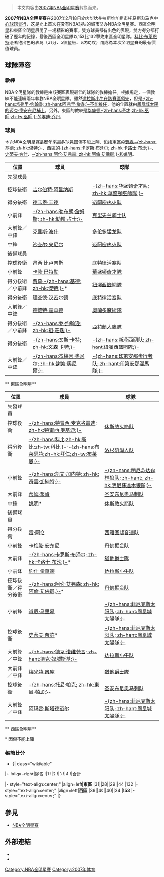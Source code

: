 > 本文内容由[2007年NBA全明星赛](https://zh.wikipedia.org/wiki/2007年NBA全明星赛)转换而来。


**2007年NBA全明星赛**在2007年2月18日於[内华达州](../Page/内华达州.md "wikilink")[拉斯维加斯](../Page/拉斯维加斯.md "wikilink")市[托马斯和马克中心球馆舉行](https://zh.wikipedia.org/wiki/托马斯和马克中心 "wikilink")，这是史上首次在没有NBA球队的城市举办NBA全明星赛。西區全明星和東區全明星展開了一場精彩的賽事，雙方球員都有出色的表現，雙方得分都打破了歷年的紀錄，最後西區全明星隊以153比132擊敗東區全明星隊。[科比·布莱恩特](../Page/科比·布莱恩特.md "wikilink")憑著他出色的表現（31分、5個籃板、6次助攻）而成為本次全明星賽的最有價值球員。

## 球隊陣容

### 教練

NBA全明星隊的教練是由該賽區表現最佳的球隊的教練擔任。根據規定，一個教練不能連續兩年執教NBA全明星隊。雖然[達拉斯小牛在該賽區領先](https://zh.wikipedia.org/wiki/達拉斯小牛 "wikilink")，但是[-{zh-hans:埃弗里·约翰逊; zh-hant:阿弗里·詹森;}-不能擔任](https://zh.wikipedia.org/wiki/阿弗里·詹森 "wikilink")，他的位置就由[鳳凰城太陽的](https://zh.wikipedia.org/wiki/鳳凰城太陽 "wikilink")[迈克·德安东尼補上](https://zh.wikipedia.org/wiki/迈克·德安东尼 "wikilink")。另外，東區的教練是[华盛顿-{zh-hans:奇才;zh-hk:巫師;zh-tw:巫師;}-的](https://zh.wikipedia.org/wiki/華盛頓巫師 "wikilink")[埃迪·乔丹](../Page/埃迪·乔丹.md "wikilink")。

### 球員

本次NBA全明星赛是歷年來最多球員因傷不能上陣，包括東區的[贾森·-{zh-hans:基德; zh-hk:傑特;}-](https://zh.wikipedia.org/wiki/贾森·基德 "wikilink")、西區的[-{zh-hans:卡罗斯·布泽尔; zh-hk:卡路士·布沙;}-](https://zh.wikipedia.org/wiki/卡罗斯·布泽尔 "wikilink")、[史蒂夫·纳什](https://zh.wikipedia.org/wiki/史蒂夫·纳什 "wikilink")、[-{zh-hans:阿伦·艾弗森; zh-hk:阿倫·艾佛遜;}-和](https://zh.wikipedia.org/wiki/阿伦·艾弗森 "wikilink")[姚明](https://zh.wikipedia.org/wiki/姚明 "wikilink")。

| 位置       | 球員                                                                                | 球隊                                                                                          |
| -------- | --------------------------------------------------------------------------------- | ------------------------------------------------------------------------------------------- |
| 先發球員     |                                                                                   |                                                                                             |
| 控球後衛     | [吉尔伯特·阿里纳斯](https://zh.wikipedia.org/wiki/吉尔伯特·阿里纳斯 "wikilink")                   | [-{zh-hans:华盛顿奇才队; zh-hk:華盛頓巫師隊;}-](https://zh.wikipedia.org/wiki/华盛顿奇才队 "wikilink")        |
| 得分後衛     | [德韦恩·韦德](https://zh.wikipedia.org/wiki/德韦恩韦德 "wikilink")                          | [迈阿密热火队](https://zh.wikipedia.org/wiki/迈阿密热火队 "wikilink")                                   |
| 小前鋒      | [-{zh-hans:勒布朗·詹姆斯; zh-hk:勒邦·占士;}-](../Page/勒布朗·詹姆斯.md "wikilink")                | [克里夫兰骑士队](https://zh.wikipedia.org/wiki/克里夫兰骑士队 "wikilink")                                 |
| 大前鋒／中鋒   | [克里斯·波什](https://zh.wikipedia.org/wiki/克里斯·波什 "wikilink")                         | [多伦多猛龙队](https://zh.wikipedia.org/wiki/多伦多猛龙队 "wikilink")                                   |
| 中鋒       | [沙奎尔·奥尼尔](../Page/沙奎尔·奥尼尔.md "wikilink")                                          | [迈阿密热火队](https://zh.wikipedia.org/wiki/迈阿密热火队 "wikilink")                                   |
| 後備球員     |                                                                                   |                                                                                             |
| 控球後衛     | [昌西·比卢普斯](https://zh.wikipedia.org/wiki/昌西·比卢普斯 "wikilink")                       | [底特律活塞队](https://zh.wikipedia.org/wiki/底特律活塞队 "wikilink")                                   |
| 小前鋒      | [卡隆·巴特勒](../Page/卡隆·巴特勒.md "wikilink")                                            | [華盛頓奇才隊](https://zh.wikipedia.org/wiki/華盛頓奇才隊 "wikilink")                                   |
| 得分後衛／小前鋒 | [贾森·-{zh-hans:基德; zh-hk:傑特;}-](https://zh.wikipedia.org/wiki/贾森·基德 "wikilink")\*  | [紐澤西籃網隊](https://zh.wikipedia.org/wiki/紐澤西籃網隊 "wikilink")                                   |
| 得分後衛     | [理查德·汉密尔顿](https://zh.wikipedia.org/wiki/理查德·汉密尔顿 "wikilink")                     | [底特律活塞队](https://zh.wikipedia.org/wiki/底特律活塞队 "wikilink")                                   |
| 大前鋒／中鋒   | [德懷特·霍華德](https://zh.wikipedia.org/wiki/德懷特·霍華德 "wikilink")                       | [奧蘭多魔術隊](https://zh.wikipedia.org/wiki/奧蘭多魔術隊 "wikilink")                                   |
| 得分後衛／小前鋒 | [-{zh-hans:乔·约翰逊; zh-hk:祖·莊遜;}-](https://zh.wikipedia.org/wiki/乔·约翰逊 "wikilink")  | [亞特蘭大鷹隊](https://zh.wikipedia.org/wiki/亞特蘭大鷹隊 "wikilink")                                   |
| 得分後衛     | [-{zh-hans:文斯·卡特; zh-hk:文森·卡特;}-](https://zh.wikipedia.org/wiki/文斯·卡特 "wikilink") | [-{zh-hans:新泽西网队; zh-hant:紐澤西籃網隊;}-](https://zh.wikipedia.org/wiki/新泽西网队 "wikilink")        |
| 大前鋒／中鋒   | [-{zh-hans:杰梅因·奥尼尔; zh-hk:謝美·奧尼爾;}-](../Page/杰梅因·奥尼尔.md "wikilink")               | [-{zh-hans:印第安那步行者队; zh-hant:印第安那溜馬隊;}-](https://zh.wikipedia.org/wiki/印第安那步行者队 "wikilink") |

**
東區全明星**

| 位置        | 球員                                                                                                      | 球隊                                                                                                  |
| --------- | ------------------------------------------------------------------------------------------------------- | --------------------------------------------------------------------------------------------------- |
| 先發球員      |                                                                                                         |                                                                                                     |
| 控球後衛      | [-{zh-hans:特雷西·麦克格雷迪; zh-hk:特雷西·麥基迪;}-](../Page/特雷西·麦克格雷迪.md "wikilink")                                | [休斯敦火箭队](https://zh.wikipedia.org/wiki/休斯敦火箭队 "wikilink")                                           |
| 得分後衛      | [-{zh-hans:科比;zh-hk:高比;zh-tw:科比;}-·-{zh-hans:布莱恩特;zh-hk:拜仁;zh-tw:布莱恩;}-](../Page/科比·布莱恩特.md "wikilink") | [洛杉矶湖人队](https://zh.wikipedia.org/wiki/洛杉矶湖人队 "wikilink")                                           |
| 小前鋒       | [-{zh-hans:凯文·加内特; zh-hk:奇雲·加納特;}-](https://zh.wikipedia.org/wiki/奇雲·加納特 "wikilink")                    | [-{zh-hans:明尼苏达森林狼队; zh-hant:; zh-hk:明尼蘇達木狼隊;}-](https://zh.wikipedia.org/wiki/明尼苏达森林狼队 "wikilink") |
| 大前鋒       | [蒂姆·邓肯](https://zh.wikipedia.org/wiki/蒂姆·邓肯 "wikilink")                                                 | [圣安东尼奥马刺队](https://zh.wikipedia.org/wiki/圣安东尼奥马刺队 "wikilink")                                       |
| 中鋒        | [姚明](https://zh.wikipedia.org/wiki/姚明 "wikilink")\*                                                     | [休斯敦火箭队](https://zh.wikipedia.org/wiki/休斯敦火箭队 "wikilink")                                           |
| 後備球員      |                                                                                                         |                                                                                                     |
| 得分後衛      | [雷·阿伦](../Page/雷·阿伦.md "wikilink")                                                                      | [西雅图超音速队](https://zh.wikipedia.org/wiki/西雅图超音速队 "wikilink")                                         |
| 小前鋒       | [卡梅隆·安东尼](https://zh.wikipedia.org/wiki/卡梅隆·安东尼 "wikilink")                                             | [丹佛掘金队](https://zh.wikipedia.org/wiki/丹佛掘金队 "wikilink")                                             |
| 大前鋒       | [-{zh-hans:卡罗斯·布泽尔; zh-hk:卡路士·布沙;}-](https://zh.wikipedia.org/wiki/卡罗斯·布泽尔 "wikilink")\*                | [猶他爵士隊](https://zh.wikipedia.org/wiki/猶他爵士隊 "wikilink")                                             |
| 小前鋒       | [約什·霍華德](https://zh.wikipedia.org/wiki/約什·霍華德 "wikilink")                                               | [达拉斯小牛队](https://zh.wikipedia.org/wiki/达拉斯小牛队 "wikilink")                                           |
| 控球後衛／得分後衛 | [-{zh-hans:阿伦·艾弗森; zh-hk:阿倫·艾佛遜;}-](https://zh.wikipedia.org/wiki/艾倫·艾弗森 "wikilink")\*                  | [丹佛掘金队](https://zh.wikipedia.org/wiki/丹佛掘金队 "wikilink")                                             |
| 小前鋒       | [肖恩·马里昂](../Page/肖恩·马里昂.md "wikilink")                                                                  | [-{zh-hans:菲尼克斯太阳队; zh-hant:鳳凰城太陽隊;}-](https://zh.wikipedia.org/wiki/菲尼克斯太阳队 "wikilink")            |
| 控球後衛      | [史蒂夫·奈許](https://zh.wikipedia.org/wiki/史蒂夫·奈許 "wikilink")\*                                             | [-{zh-hans:菲尼克斯太阳队; zh-hant:鳳凰城太陽隊;}-](https://zh.wikipedia.org/wiki/菲尼克斯太阳队 "wikilink")            |
| 大前鋒／中鋒    | [-{zh-hans:德克·诺维茨基; zh-hant:德克·奴域斯基;}-](../Page/德克·诺维茨基.md "wikilink")                                  | [达拉斯小牛队](https://zh.wikipedia.org/wiki/达拉斯小牛队 "wikilink")                                           |
| 大前鋒／中鋒    | [梅米特·奥库](../Page/梅米特·奥库.md "wikilink")                                                                  | [猶他爵士隊](https://zh.wikipedia.org/wiki/猶他爵士隊 "wikilink")                                             |
| 控球後衛      | [-{zh-hans:托尼·帕克; zh-hk:東尼·帕加;}-](../Page/托尼·帕克.md "wikilink")                                          | [圣安东尼奥马刺队](https://zh.wikipedia.org/wiki/圣安东尼奥马刺队 "wikilink")                                       |
| 大前鋒／中鋒    | [阿玛雷·斯塔德迈尔](../Page/阿玛雷·斯塔德迈尔.md "wikilink")                                                            | [-{zh-hans:菲尼克斯太阳队; zh-hant:鳳凰城太陽隊;}-](https://zh.wikipedia.org/wiki/菲尼克斯太阳队 "wikilink")            |

**
西區全明星**

\* 因傷不能上陣

### 每節比分

  -
    {| class="wikitable"

|+ \!align=right|隊伍 \!|1 \!|2 \!|3 \!|4 \!|合計

|- style="text-align:center;" |align=left|**東區** |31||28||29||44 |132 |- style="text-align:center;" |align=left|**西區** |39||40||40||34 |**153** |- style="text-align:center;" |}

## 參見

  - [NBA全明星赛](https://zh.wikipedia.org/wiki/NBA全明星赛 "wikilink")

## 外部連結

  -
  -
[Category:NBA全明星賽](https://zh.wikipedia.org/wiki/Category:NBA全明星賽 "wikilink") [Category:2007年体育](https://zh.wikipedia.org/wiki/Category:2007年体育 "wikilink")